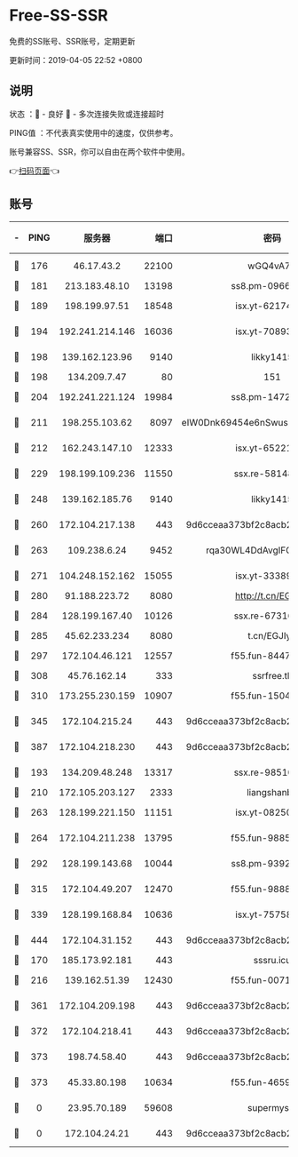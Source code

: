 # Free-SS-SSR

免费的SS账号、SSR账号，定期更新

更新时间：2019-04-05 22:52 +0800

## 说明

状态     ：🙂 - 良好 🙁 - 多次连接失败或连接超时

PING值   ：不代表真实使用中的速度，仅供参考。

账号兼容SS、SSR，你可以自由在两个软件中使用。

👉[扫码页面](https://liesauer.github.io/Free-SS-SSR/)👈

## 账号

|-|PING|服务器|端口|密码|加密方式|区域|
|:----:|:----:|:-----:|-----:|:----:|:----:|:----:|
|🙂|176|46.17.43.2|22100|wGQ4vA7D|aes-256-gcm|RU|
|🙂|181|213.183.48.10|13198|ss8.pm-09661555|rc4-md5|RU|
|🙂|189|198.199.97.51|18548|isx.yt-62174494|aes-256-cfb|US|
|🙂|194|192.241.214.146|16036|isx.yt-70893700|aes-256-cfb|US|
|🙂|198|139.162.123.96|9140|likky1415|aes-256-cfb|JP|
|🙂|198|134.209.7.47|80|151|chacha20|US|
|🙂|204|192.241.221.124|19984|ss8.pm-14722221|aes-256-cfb|US|
|🙂|211|198.255.103.62|8097|eIW0Dnk69454e6nSwuspv9DmS201tQ0D|aes-256-cfb|US|
|🙂|212|162.243.147.10|12333|isx.yt-65221310|aes-256-cfb|US|
|🙂|229|198.199.109.236|11550|ssx.re-58148686|aes-256-cfb|US|
|🙂|248|139.162.185.76|9140|likky1415|aes-256-cfb|DE|
|🙂|260|172.104.217.138|443|9d6cceaa373bf2c8acb22e60b6a58be6|aes-256-cfb|US|
|🙂|263|109.238.6.24|9452|rqa30WL4DdAvgIFG6Fs3znzTa|aes-256-cfb|FR|
|🙂|271|104.248.152.162|15055|isx.yt-33389833|aes-256-cfb|SG|
|🙂|280|91.188.223.72|8080|http://t.cn/EGJIyrl|rc4-md5|RU|
|🙂|284|128.199.167.40|10126|ssx.re-67316869|aes-256-cfb|SG|
|🙂|285|45.62.233.234|8080|t.cn/EGJIyrl|rc4-md5|CA|
|🙂|297|172.104.46.121|12557|f55.fun-84475038|aes-256-cfb|SG|
|🙂|308|45.76.162.14|333|ssrfree.tk|rc4|SG|
|🙂|310|173.255.230.159|10907|f55.fun-15045227|aes-256-cfb|US|
|🙂|345|172.104.215.24|443|9d6cceaa373bf2c8acb22e60b6a58be6|aes-256-cfb|US|
|🙂|387|172.104.218.230|443|9d6cceaa373bf2c8acb22e60b6a58be6|aes-256-cfb|US|
|🙂|193|134.209.48.248|13317|ssx.re-98510998|aes-256-cfb|US|
|🙂|210|172.105.203.127|2333|liangshanbo|chacha20|JP|
|🙂|263|128.199.221.150|11151|isx.yt-08250100|aes-256-cfb|SG|
|🙂|264|172.104.211.238|13795|f55.fun-98857408|aes-256-cfb|US|
|🙂|292|128.199.143.68|10044|ss8.pm-93920348|aes-256-cfb|SG|
|🙂|315|172.104.49.207|12470|f55.fun-98888236|aes-256-cfb|SG|
|🙂|339|128.199.168.84|10636|isx.yt-75758987|aes-256-cfb|SG|
|🙂|444|172.104.31.152|443|9d6cceaa373bf2c8acb22e60b6a58be6|aes-256-cfb|US|
|🙁|170|185.173.92.181|443|sssru.icu|rc4-md5|RU|
|🙁|216|139.162.51.39|12430|f55.fun-00710009|aes-256-cfb|SG|
|🙁|361|172.104.209.198|443|9d6cceaa373bf2c8acb22e60b6a58be6|aes-256-cfb|US|
|🙁|372|172.104.218.41|443|9d6cceaa373bf2c8acb22e60b6a58be6|aes-256-cfb|US|
|🙁|373|198.74.58.40|443|9d6cceaa373bf2c8acb22e60b6a58be6|aes-256-cfb|US|
|🙁|373|45.33.80.198|10634|f55.fun-46596927|aes-256-cfb|US|
|🙁|0|23.95.70.189|59608|supermyssr|chacha20-ietf|US|
|🙁|0|172.104.24.21|443|9d6cceaa373bf2c8acb22e60b6a58be6|aes-256-cfb|US|
